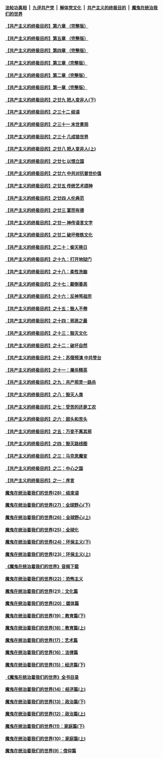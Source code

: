 ####  [法轮功真相](../../../../basic/blob/master/README.md?t=03160926) &nbsp;|&nbsp; [九评共产党](../../../../9ping.md/blob/master/README.md?t=03160926) &nbsp;|&nbsp; [解体党文化](../../../../jtdwh.md/blob/master/README.md?t=03160926)  &nbsp;|&nbsp; [共产主义的终极目的](../../../../gczydzjmd.md/blob/master/README.md?t=03160926) &nbsp;|&nbsp; [魔鬼在统治我们的世界](../../../../mgztzwmdsj.md/blob/master/README.md?t=03160926) 

#### [【共产主义的终极目的】第六章 （完整版）](../pages/nsc422/n11428913.md?t=03160926) 

#### [【共产主义的终极目的】第五章 （完整版）](../pages/nsc422/n11428912.md?t=03160926) 

#### [【共产主义的终极目的】第四章 （完整版）](../pages/nsc422/n11428907.md?t=03160926) 

#### [【共产主义的终极目的】第三章（完整版）](../pages/nsc422/n11428848.md?t=03160926) 

#### [【共产主义的终极目的】第二章（完整版）](../pages/nsc422/n11428831.md?t=03160926) 

#### [【共产主义的终极目的】第一章（完整版）](../pages/nsc422/n11417651.md?t=03160926) 

#### [【共产主义的终极目的】之廿九 把人变非人(下)](../pages/nsc422/n11344140.md?t=03160926) 

#### [【共产主义的终极目的】之三十二 结语](../pages/nsc422/n11360535.md?t=03160926) 

#### [【共产主义的终极目的】之三十一 末世景观](../pages/nsc422/n11351129.md?t=03160926) 

#### [【共产主义的终极目的】之三十 几成狼世界](../pages/nsc422/n11348280.md?t=03160926) 

#### [【共产主义的终极目的】之廿八 把人变非人(上)](../pages/nsc422/n11340492.md?t=03160926) 

#### [【共产主义的终极目的】之廿七 以恨立国](../pages/nsc422/n11336944.md?t=03160926) 

#### [【共产主义的终极目的】之廿六 中共对抗普世价值](../pages/nsc422/n11324785.md?t=03160926) 

#### [【共产主义的终极目的】之廿五 传统艺术颂神](../pages/nsc422/n11296396.md?t=03160926) 

#### [【共产主义的终极目的】之廿四 人伦典范](../pages/nsc422/n11296397.md?t=03160926) 

#### [【共产主义的终极目的】之廿三 富而有德](../pages/nsc422/n11283598.md?t=03160926) 

#### [【共产主义的终极目的】之廿一 神传语言文字](../pages/nsc422/n11263265.md?t=03160926) 

#### [【共产主义的终极目的】之廿二 破坏修炼文化](../pages/nsc422/n11245728.md?t=03160926) 

#### [【共产主义的终极目的】之二十：偷天换日](../pages/nsc422/n11238846.md?t=03160926) 

#### [【共产主义的终极目的】之十九：打开地狱门](../pages/nsc422/n11206376.md?t=03160926) 

#### [【共产主义的终极目的】之十八：柔性洗脑](../pages/nsc422/n11199994.md?t=03160926) 

#### [【共产主义的终极目的】之十七：颠倒善恶](../pages/nsc422/n11179782.md?t=03160926) 

#### [【共产主义的终极目的】之十六：反神骂祖宗](../pages/nsc422/n11166798.md?t=03160926) 

#### [【共产主义的终极目的】之十五：毁人不倦](../pages/nsc422/n11166792.md?t=03160926) 

#### [【共产主义的终极目的】之十四：邪恶之最](../pages/nsc422/n11150249.md?t=03160926) 

#### [【共产主义的终极目的】之十三：毁灭文化](../pages/nsc422/n11135227.md?t=03160926) 

#### [【共产主义的终极目的】之十二：破坏自然](../pages/nsc422/n11135214.md?t=03160926) 

#### [【共产主义的终极目的】之十：苏俄预演 中共登台](../pages/nsc422/n11118424.md?t=03160926) 

#### [【共产主义的终极目的】之十一：屠杀精英](../pages/nsc422/n11118442.md?t=03160926) 

#### [【共产主义的终极目的】之九：共产邪灵一路杀](../pages/nsc422/n11114139.md?t=03160926) 

#### [【共产主义的终极目的】之八：毁灭人类](../pages/nsc422/n11108503.md?t=03160926) 

#### [【共产主义的终极目的】之七：受苦的还是工农](../pages/nsc422/n11101809.md?t=03160926) 

#### [【共产主义的终极目的】之六：甜头和苦头](../pages/nsc422/n11096971.md?t=03160926) 

#### [【共产主义的终极目的】之五：万变不离其邪](../pages/nsc422/n11091285.md?t=03160926) 

#### [【共产主义的终极目的】之四：毁灭路线图](../pages/nsc422/n11086284.md?t=03160926) 

#### [【共产主义的终极目的】之三：马克思魔变](../pages/nsc422/n11061941.md?t=03160926) 

#### [【共产主义的终极目的】之二：中心之国](../pages/nsc422/n11047728.md?t=03160926) 

#### [【共产主义的终极目的】之一：序言](../pages/nsc422/n11086077.md?t=03160926) 

#### [魔鬼在统治着我们的世界(28)：结束语](../pages/nsc422/n10936246.md?t=03160926) 

#### [魔鬼在统治着我们的世界(27)：全球野心(下)](../pages/nsc422/n10928319.md?t=03160926) 

#### [魔鬼在统治着我们的世界(26)：全球野心(上)](../pages/nsc422/n10900318.md?t=03160926) 

#### [魔鬼在统治着我们的世界(25)：全球化](../pages/nsc422/n10788205.md?t=03160926) 

#### [魔鬼在统治着我们的世界(24)：环保主义(下)](../pages/nsc422/n10695307.md?t=03160926) 

#### [魔鬼在统治着我们的世界(23)：环保主义(上)](../pages/nsc422/n10688613.md?t=03160926) 

#### [《魔鬼在统治着我们的世界》音频下载](../pages/nsc422/n10635553.md?t=03160926) 

#### [魔鬼在统治着我们的世界(22)：恐怖主义](../pages/nsc422/n10614727.md?t=03160926) 

#### [魔鬼在统治着我们的世界(21)：文化篇](../pages/nsc422/n10597706.md?t=03160926) 

#### [魔鬼在统治着我们的世界(20)：媒体篇](../pages/nsc422/n10586579.md?t=03160926) 

#### [魔鬼在统治着我们的世界(19)：教育篇(下)](../pages/nsc422/n10564808.md?t=03160926) 

#### [魔鬼在统治着我们的世界(18)：教育篇(上)](../pages/nsc422/n10526970.md?t=03160926) 

#### [魔鬼在统治着我们的世界(17)：艺术篇](../pages/nsc422/n10499093.md?t=03160926) 

#### [魔鬼在统治着我们的世界(16)：法律篇](../pages/nsc422/n10485969.md?t=03160926) 

#### [魔鬼在统治着我们的世界(15)：经济篇(下)](../pages/nsc422/n10469975.md?t=03160926) 

#### [《魔鬼在统治着我们的世界》全书目录](../pages/nsc422/n10464261.md?t=03160926) 

#### [魔鬼在统治着我们的世界(14)：经济篇(上)](../pages/nsc422/n10457370.md?t=03160926) 

#### [魔鬼在统治着我们的世界(13)：政治篇(下)](../pages/nsc422/n10448270.md?t=03160926) 

#### [魔鬼在统治着我们的世界(12)：政治篇(上)](../pages/nsc422/n10444576.md?t=03160926) 

#### [魔鬼在统治着我们的世界(11)：家庭篇(下)](../pages/nsc422/n10440961.md?t=03160926) 

#### [魔鬼在统治着我们的世界(10)：家庭篇(上)](../pages/nsc422/n10435448.md?t=03160926) 

#### [魔鬼在统治着我们的世界(9)：信仰篇](../pages/nsc422/n10432159.md?t=03160926) 

